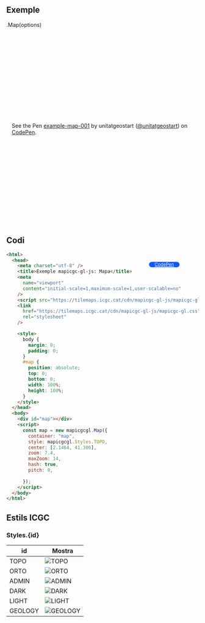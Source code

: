 ## Exemple

.Map(options)

<p class="codepen" data-height="500" data-theme-id="light" data-slug-hash="eYXWyqd" data-editable="true" data-user="unitatgeostart" style="height: 500px; box-sizing: border-box; display: flex; align-items: center; justify-content: center; border: 0px; margin: 1em 0; padding: 1em;">
  <span>See the Pen <a href="https://codepen.io/unitatgeostart/pen/eYXWyqd">
  example-map-001</a> by unitatgeostart (<a href="https://codepen.io/unitatgeostart">@unitatgeostart</a>)
  on <a href="https://codepen.io">CodePen</a>.</span>
</p>
<script async src="https://cpwebassets.codepen.io/assets/embed/ei.js"></script>

<a style="color: white" target="_blank" class=" button btn btn-primary" href="https://codepen.io/unitatgeostart/pen/qBvXXLN">CodePen</a>

<style>
  .button{
    position: relative;
    top: 84px;
    z-index: 1;
    /* right: -46px; */
    width: 80px;
    float: right;
    right: 50px;
    background-color: #0d58ff;
    border-radius: 10px;
    text-align: -webkit-center;
    font-size: smaller;
    
  }
    .button:hover{

    background-color: #032879;

  }


  </style>

## Codi

```html
<html>
  <head>
    <meta charset="utf-8" />
    <title>Exemple mapicgc-gl-js: Mapa</title>
    <meta
      name="viewport"
      content="initial-scale=1,maximum-scale=1,user-scalable=no"
    />
    <script src="https://tilemaps.icgc.cat/cdn/mapicgc-gl-js/mapicgc-gl.js"></script>
    <link
      href="https://tilemaps.icgc.cat/cdn/mapicgc-gl-js/mapicgc-gl.css"
      rel="stylesheet"
    />

    <style>
      body {
        margin: 0;
        padding: 0;
      }
      #map {
        position: absolute;
        top: 0;
        bottom: 0;
        width: 100%;
        height: 100%;
      }
    </style>
  </head>
  <body>
    <div id="map"></div>
    <script>
      const map = new mapicgcgl.Map({
        container: "map",
        style: mapicgcgl.Styles.TOPO,
        center: [2.1464, 41.306],
        zoom: 7.4,
        maxZoom: 14,
        hash: true,
        pitch: 0,
       
      });
    </script>
  </body>
</html>
```

## Estils ICGC

### Styles.{id}

| id      | Mostra                                                                                                 |
| ------- | ------------------------------------------------------------------------------------------------------ |
| TOPO    | ![TOPO](https://visors.icgc.cat/contextmaps/imatges_estil/icgc_mapa_estandard_general.png)             |
| ORTO    | ![ORTO](https://visors.icgc.cat/contextmaps/imatges_estil/icgc_orto_hibrida.png)                       |
| ADMIN   | ![ADMIN](https://visors.icgc.cat/contextmaps/imatges_estil/icgc_delimitacio_limits_administratius.png) |
| DARK    | ![DARK](https://visors.icgc.cat/contextmaps/imatges_estil/icgc_mapa_base_fosc.png)                     |
| LIGHT   | ![LIGHT](https://visors.icgc.cat/contextmaps/imatges_estil/icgc_mapa_base_gris.png)                    |
| GEOLOGY | ![GEOLOGY](https://visors.icgc.cat/contextmaps/imatges_estil/icgc_geologic_informacio.png)             |
